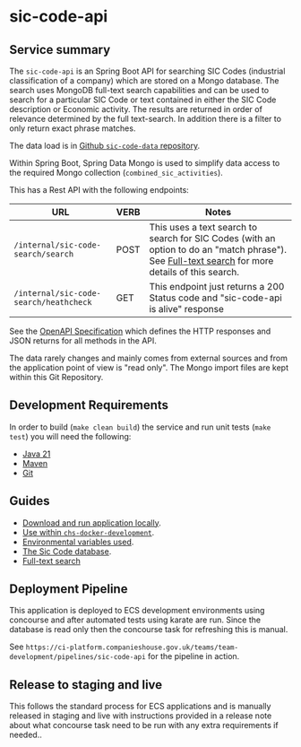 # sic-code-api

## Service summary

The `sic-code-api` is an Spring Boot API for searching SIC Codes (industrial classification of a company) which are stored on a Mongo database. The search uses MongoDB full-text search capabilities and can be used to search for a particular SIC Code or text contained in either the SIC Code description or Economic activity. The results are returned in order of relevance determined by the full text-search. In addition there is a filter to only return exact phrase matches.

The data load is in  [Github `sic-code-data` repository](https://github.com/companieshouse/sic-code-data).

Within Spring Boot, Spring Data Mongo is used to simplify data access to the required Mongo collection (`combined_sic_activities`).

This has a Rest API with the following endpoints:

URL                                    | VERB | Notes
-------------------------------------- | ---- | --------------------------------------------------------------------------
`/internal/sic-code-search/search`            | POST | This uses a text search to search for SIC Codes (with an option to do an "match phrase"). See [Full-text search](docs/full-text-search.md) for more details of this search.
`/internal/sic-code-search/heathcheck` | GET  | This endpoint just returns a 200 Status code and "sic-code-api is alive" response

See the [OpenAPI Specification](spec/api-spec.json) which defines the HTTP responses and JSON returns for all methods in the API.

The data rarely changes and mainly comes from external sources and from the application point of view is "read only". The Mongo import files are kept within this Git Repository.

## Development Requirements

In order to build (`make clean build`) the service and run unit tests (`make test`) you will need the following:

- [Java 21](https://www.oracle.com/java/technologies/downloads/#java21)
- [Maven](https://maven.apache.org/download.cgi)
- [Git](https://git-scm.com/downloads)

## Guides

- [Download and run application locally](docs/download-and-run-locally.md).
- [Use within `chs-docker-development`](docs/use-with-chs-docker-development.md).
- [Environmental variables used](docs/environmental-variables.md).
- [The Sic Code database](docs/sic-code-database.md).
- [Full-text search](docs/full-text-search.md)

## Deployment Pipeline

This application is deployed to ECS development environments using concourse and after automated tests using karate are run. Since the database is read only then the concourse task for refreshing this is manual.

See `https://ci-platform.companieshouse.gov.uk/teams/team-development/pipelines/sic-code-api` for the pipeline in action.

## Release to staging and live

This follows the standard process for ECS applications and is manually released in staging and live with instructions provided in a release note about what concourse task need to be run with any extra requirements if needed..
